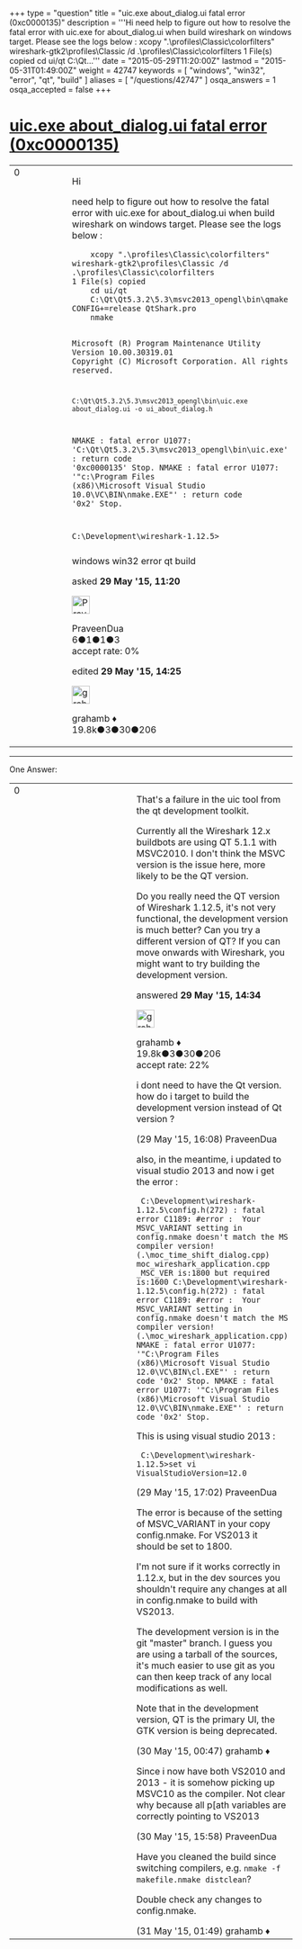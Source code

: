 +++
type = "question"
title = "uic.exe about_dialog.ui fatal error (0xc0000135)"
description = '''Hi need help to figure out how to resolve the fatal error with uic.exe for about_dialog.ui when build wireshark on windows target. Please see the logs below :  xcopy &quot;.&#92;profiles&#92;Classic&#92;colorfilters&quot; wireshark-gtk2&#92;profiles&#92;Classic /d .&#92;profiles&#92;Classic&#92;colorfilters 1 File(s) copied  cd ui/qt  C:&#92;Qt...'''
date = "2015-05-29T11:20:00Z"
lastmod = "2015-05-31T01:49:00Z"
weight = 42747
keywords = [ "windows", "win32", "error", "qt", "build" ]
aliases = [ "/questions/42747" ]
osqa_answers = 1
osqa_accepted = false
+++

<div class="headNormal">

# [uic.exe about\_dialog.ui fatal error (0xc0000135)](/questions/42747/uicexe-about_dialogui-fatal-error-0xc0000135)

</div>

<div id="main-body">

<div id="askform">

<table id="question-table" style="width:100%;"><colgroup><col style="width: 50%" /><col style="width: 50%" /></colgroup><tbody><tr class="odd"><td style="width: 30px; vertical-align: top"><div class="vote-buttons"><span id="post-42747-upvote" class="ajax-command post-vote up" rel="nofollow" title="I like this post (click again to cancel)"> </span><div id="post-42747-score" class="post-score" title="current number of votes">0</div><span id="post-42747-downvote" class="ajax-command post-vote down" rel="nofollow" title="I dont like this post (click again to cancel)"> </span> <span id="favorite-mark" class="ajax-command favorite-mark" rel="nofollow" title="mark/unmark this question as favorite (click again to cancel)"> </span><div id="favorite-count" class="favorite-count"></div></div></td><td><div id="item-right"><div class="question-body"><p>Hi</p><p>need help to figure out how to resolve the fatal error with uic.exe for about_dialog.ui when build wireshark on windows target. Please see the logs below :</p><pre><code>    xcopy &quot;.\profiles\Classic\colorfilters&quot; wireshark-gtk2\profiles\Classic /d
.\profiles\Classic\colorfilters
1 File(s) copied
    cd ui/qt
    C:\Qt\Qt5.3.2\5.3\msvc2013_opengl\bin\qmake CONFIG+=release QtShark.pro
    nmake

Microsoft (R) Program Maintenance Utility Version 10.00.30319.01
Copyright (C) Microsoft Corporation.  All rights reserved.

    C:\Qt\Qt5.3.2\5.3\msvc2013_opengl\bin\uic.exe about_dialog.ui -o ui_about_dialog.h
NMAKE : fatal error U1077: &#39;C:\Qt\Qt5.3.2\5.3\msvc2013_opengl\bin\uic.exe&#39; : return code &#39;0xc0000135&#39;
Stop.
NMAKE : fatal error U1077: &#39;&quot;c:\Program Files (x86)\Microsoft Visual Studio 10.0\VC\BIN\nmake.EXE&quot;&#39; : return code &#39;0x2&#39;
Stop.

C:\Development\wireshark-1.12.5&gt;</code></pre></div><div id="question-tags" class="tags-container tags"><span class="post-tag tag-link-windows" rel="tag" title="see questions tagged &#39;windows&#39;">windows</span> <span class="post-tag tag-link-win32" rel="tag" title="see questions tagged &#39;win32&#39;">win32</span> <span class="post-tag tag-link-error" rel="tag" title="see questions tagged &#39;error&#39;">error</span> <span class="post-tag tag-link-qt" rel="tag" title="see questions tagged &#39;qt&#39;">qt</span> <span class="post-tag tag-link-build" rel="tag" title="see questions tagged &#39;build&#39;">build</span></div><div id="question-controls" class="post-controls"></div><div class="post-update-info-container"><div class="post-update-info post-update-info-user"><p>asked <strong>29 May '15, 11:20</strong></p><img src="https://secure.gravatar.com/avatar/27958ba63986f94e0bae2a8e4a96c290?s=32&amp;d=identicon&amp;r=g" class="gravatar" width="32" height="32" alt="PraveenDua&#39;s gravatar image" /><p><span>PraveenDua</span><br />
<span class="score" title="6 reputation points">6</span><span title="1 badges"><span class="badge1">●</span><span class="badgecount">1</span></span><span title="1 badges"><span class="silver">●</span><span class="badgecount">1</span></span><span title="3 badges"><span class="bronze">●</span><span class="badgecount">3</span></span><br />
<span class="accept_rate" title="Rate of the user&#39;s accepted answers">accept rate:</span> <span title="PraveenDua has no accepted answers">0%</span></p></div><div class="post-update-info post-update-info-edited"><p><span> edited <strong>29 May '15, 14:25</strong> </span></p><img src="https://secure.gravatar.com/avatar/d2a7e24ca66604c749c7c88c1da8ff78?s=32&amp;d=identicon&amp;r=g" class="gravatar" width="32" height="32" alt="grahamb&#39;s gravatar image" /><p><span>grahamb ♦</span><br />
<span class="score" title="19834 reputation points"><span>19.8k</span></span><span title="3 badges"><span class="badge1">●</span><span class="badgecount">3</span></span><span title="30 badges"><span class="silver">●</span><span class="badgecount">30</span></span><span title="206 badges"><span class="bronze">●</span><span class="badgecount">206</span></span></p></div></div><div id="comments-container-42747" class="comments-container"></div><div id="comment-tools-42747" class="comment-tools"></div><div class="clear"></div><div id="comment-42747-form-container" class="comment-form-container"></div><div class="clear"></div></div></td></tr></tbody></table>

------------------------------------------------------------------------

<div class="tabBar">

<span id="sort-top"></span>

<div class="headQuestions">

One Answer:

</div>

</div>

<span id="42752"></span>

<div id="answer-container-42752" class="answer">

<table style="width:100%;"><colgroup><col style="width: 50%" /><col style="width: 50%" /></colgroup><tbody><tr class="odd"><td style="width: 30px; vertical-align: top"><div class="vote-buttons"><span id="post-42752-upvote" class="ajax-command post-vote up" rel="nofollow" title="I like this post (click again to cancel)"> </span><div id="post-42752-score" class="post-score" title="current number of votes">0</div><span id="post-42752-downvote" class="ajax-command post-vote down" rel="nofollow" title="I dont like this post (click again to cancel)"> </span></div></td><td><div class="item-right"><div class="answer-body"><p>That's a failure in the uic tool from the qt development toolkit.</p><p>Currently all the Wireshark 12.x buildbots are using QT 5.1.1 with MSVC2010. I don't think the MSVC version is the issue here, more likely to be the QT version.</p><p>Do you really need the QT version of Wireshark 1.12.5, it's not very functional, the development version is much better? Can you try a different version of QT? If you can move onwards with Wireshark, you might want to try building the development version.</p></div><div class="answer-controls post-controls"></div><div class="post-update-info-container"><div class="post-update-info post-update-info-user"><p>answered <strong>29 May '15, 14:34</strong></p><img src="https://secure.gravatar.com/avatar/d2a7e24ca66604c749c7c88c1da8ff78?s=32&amp;d=identicon&amp;r=g" class="gravatar" width="32" height="32" alt="grahamb&#39;s gravatar image" /><p><span>grahamb ♦</span><br />
<span class="score" title="19834 reputation points"><span>19.8k</span></span><span title="3 badges"><span class="badge1">●</span><span class="badgecount">3</span></span><span title="30 badges"><span class="silver">●</span><span class="badgecount">30</span></span><span title="206 badges"><span class="bronze">●</span><span class="badgecount">206</span></span><br />
<span class="accept_rate" title="Rate of the user&#39;s accepted answers">accept rate:</span> <span title="grahamb has 274 accepted answers">22%</span></p></div></div><div id="comments-container-42752" class="comments-container"><span id="42754"></span><div id="comment-42754" class="comment"><div id="post-42754-score" class="comment-score"></div><div class="comment-text"><p>i dont need to have the Qt version. how do i target to build the development version instead of Qt version ?</p></div><div id="comment-42754-info" class="comment-info"><span class="comment-age">(29 May '15, 16:08)</span> <span class="comment-user userinfo">PraveenDua</span></div></div><span id="42755"></span><div id="comment-42755" class="comment"><div id="post-42755-score" class="comment-score"></div><div class="comment-text"><p>also, in the meantime, i updated to visual studio 2013 and now i get the error :</p><p><code> C:\Development\wireshark-1.12.5\config.h(272) : fatal error C1189: #error :  Your MSVC_VARIANT setting in config.nmake doesn't match the MS compiler version! (.\moc_time_shift_dialog.cpp) moc_wireshark_application.cpp _MSC_VER is:1800 but required is:1600 C:\Development\wireshark-1.12.5\config.h(272) : fatal error C1189: #error :  Your MSVC_VARIANT setting in config.nmake doesn't match the MS compiler version! (.\moc_wireshark_application.cpp) NMAKE : fatal error U1077: '"C:\Program Files (x86)\Microsoft Visual Studio 12.0\VC\BIN\cl.EXE"' : return code '0x2' Stop. NMAKE : fatal error U1077: '"C:\Program Files (x86)\Microsoft Visual Studio 12.0\VC\BIN\nmake.EXE"' : return code '0x2' Stop.</code></p><p>This is using visual studio 2013 :</p><p><code> C:\Development\wireshark-1.12.5&gt;set vi VisualStudioVersion=12.0</code></p></div><div id="comment-42755-info" class="comment-info"><span class="comment-age">(29 May '15, 17:02)</span> <span class="comment-user userinfo">PraveenDua</span></div></div><span id="42756"></span><div id="comment-42756" class="comment"><div id="post-42756-score" class="comment-score"></div><div class="comment-text"><p>The error is because of the setting of MSVC_VARIANT in your copy config.nmake. For VS2013 it should be set to 1800.</p><p>I'm not sure if it works correctly in 1.12.x, but in the dev sources you shouldn't require any changes at all in config.nmake to build with VS2013.</p><p>The development version is in the git "master" branch. I guess you are using a tarball of the sources, it's much easier to use git as you can then keep track of any local modifications as well.</p><p>Note that in the development version, QT is the primary UI, the GTK version is being deprecated.</p></div><div id="comment-42756-info" class="comment-info"><span class="comment-age">(30 May '15, 00:47)</span> <span class="comment-user userinfo">grahamb ♦</span></div></div><span id="42767"></span><div id="comment-42767" class="comment"><div id="post-42767-score" class="comment-score"></div><div class="comment-text"><p>Since i now have both VS2010 and 2013 - it is somehow picking up MSVC10 as the compiler. Not clear why because all p[ath variables are correctly pointing to VS2013</p></div><div id="comment-42767-info" class="comment-info"><span class="comment-age">(30 May '15, 15:58)</span> <span class="comment-user userinfo">PraveenDua</span></div></div><span id="42770"></span><div id="comment-42770" class="comment"><div id="post-42770-score" class="comment-score"></div><div class="comment-text"><p>Have you cleaned the build since switching compilers, e.g. <code>nmake -f makefile.nmake distclean</code>?</p><p>Double check any changes to config.nmake.</p></div><div id="comment-42770-info" class="comment-info"><span class="comment-age">(31 May '15, 01:49)</span> <span class="comment-user userinfo">grahamb ♦</span></div></div></div><div id="comment-tools-42752" class="comment-tools"></div><div class="clear"></div><div id="comment-42752-form-container" class="comment-form-container"></div><div class="clear"></div></div></td></tr></tbody></table>

</div>

<div class="paginator-container-left">

</div>

</div>

</div>

